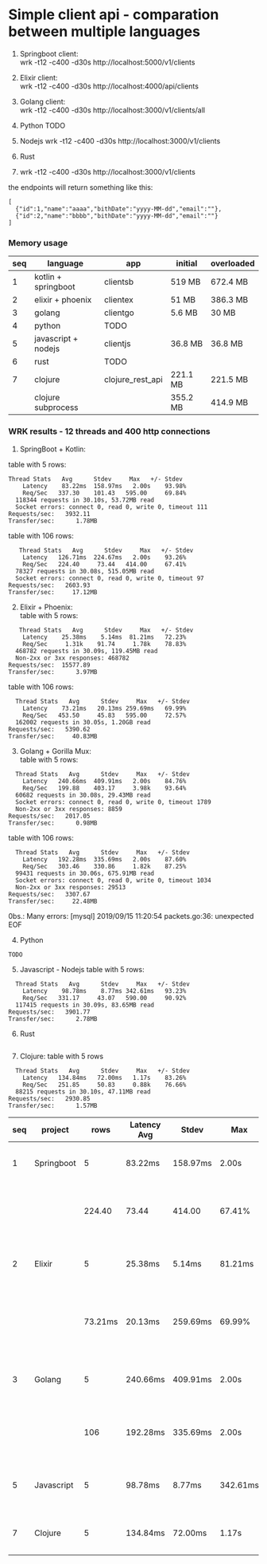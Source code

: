 # Simple client api - comparation between multiple languages

1. Springboot client:   
   wrk -t12 -c400 -d30s http://localhost:5000/v1/clients
2. Elixir client:   
   wrk -t12 -c400 -d30s http://localhost:4000/api/clients
3. Golang client:   
   wrk -t12 -c400 -d30s http://localhost:3000/v1/clients/all
4. Python 
   TODO

5. Nodejs
   wrk -t12 -c400 -d30s http://localhost:3000/v1/clients

6. Rust

7. wrk -t12 -c400 -d30s http://localhost:3000/v1/clients




the endpoints will return something like this:   
```
[
  {"id":1,"name":"aaaa","bithDate":"yyyy-MM-dd","email":""},
  {"id":2,"name":"bbbb","bithDate":"yyyy-MM-dd","email":""}
]
```

### Memory usage
| seq | language | app | initial | overloaded |
| --- | --- | --- | --- | ---  |
| 1 | kotlin + springboot | clientsb |  519 MB | 672.4 MB |
| 2 | elixir + phoenix    | clientex |  51 MB  | 386.3 MB |
| 3 | golang              | clientgo |  5.6 MB | 30 MB |
| 4 | python              | TODO |  |  |
| 5 | javascript + nodejs | clientjs | 36.8 MB | 36.8 MB |
| 6 | rust                | TODO |  |  |
| 7 | clojure             | clojure_rest_api | 221.1 MB | 221.5 MB |
|   | clojure subprocess  |   | 355.2 MB | 414.9 MB |

 ### WRK results - 12 threads and 400 http connections

1. SpringBoot + Kotlin:    

table with 5 rows:    
```   
Thread Stats   Avg      Stdev     Max   +/- Stdev   
    Latency    83.22ms  158.97ms   2.00s    93.98%   
    Req/Sec   337.30    101.43   595.00     69.84%  
  118344 requests in 30.10s, 53.72MB read   
  Socket errors: connect 0, read 0, write 0, timeout 111   
Requests/sec:   3932.11   
Transfer/sec:      1.78MB   
```
table with 106 rows:   
```
   Thread Stats   Avg      Stdev     Max   +/- Stdev
    Latency   126.71ms  224.67ms   2.00s    93.26%
    Req/Sec   224.40     73.44   414.00     67.41%
  78327 requests in 30.08s, 515.05MB read
  Socket errors: connect 0, read 0, write 0, timeout 97
Requests/sec:   2603.93
Transfer/sec:     17.12MB

```

2. Elixir + Phoenix:   
table with 5 rows:   
```
   Thread Stats   Avg      Stdev     Max   +/- Stdev
    Latency    25.38ms    5.14ms  81.21ms   72.23%
    Req/Sec     1.31k    91.74     1.78k    78.83%
  468782 requests in 30.09s, 119.45MB read
  Non-2xx or 3xx responses: 468782
Requests/sec:  15577.89
Transfer/sec:      3.97MB
```
table with 106 rows:    
```
  Thread Stats   Avg      Stdev     Max   +/- Stdev
    Latency    73.21ms   20.13ms 259.69ms   69.99%
    Req/Sec   453.50     45.83   595.00     72.57%
  162002 requests in 30.05s, 1.20GB read
Requests/sec:   5390.62
Transfer/sec:     40.83MB

```

3. Golang + Gorilla Mux:   
table with 5 rows:    
```
  Thread Stats   Avg      Stdev     Max   +/- Stdev
    Latency   240.66ms  409.91ms   2.00s    84.76%
    Req/Sec   199.88    403.17     3.98k    93.64%
  60682 requests in 30.08s, 29.43MB read
  Socket errors: connect 0, read 0, write 0, timeout 1789
  Non-2xx or 3xx responses: 8859
Requests/sec:   2017.05
Transfer/sec:      0.98MB

```
table with 106 rows:   
```
  Thread Stats   Avg      Stdev     Max   +/- Stdev
    Latency   192.28ms  335.69ms   2.00s    87.60%
    Req/Sec   303.46    330.86     1.82k    87.25%
  99431 requests in 30.06s, 675.91MB read
  Socket errors: connect 0, read 0, write 0, timeout 1034
  Non-2xx or 3xx responses: 29513
Requests/sec:   3307.67
Transfer/sec:     22.48MB

```
0bs.: Many errors: [mysql] 2019/09/15 11:20:54 packets.go:36: unexpected EOF

4. Python 
```
TODO
```


5. Javascript - Nodejs
table with 5 rows:    
```
  Thread Stats   Avg      Stdev     Max   +/- Stdev
    Latency    98.78ms    8.77ms 342.61ms   93.23%
    Req/Sec   331.17     43.07   590.00     90.92%
  117415 requests in 30.09s, 83.65MB read
Requests/sec:   3901.77
Transfer/sec:      2.78MB
```

6. Rust
```
```

7. Clojure:
table with 5 rows
```
  Thread Stats   Avg      Stdev     Max   +/- Stdev
    Latency   134.84ms   72.00ms   1.17s    83.26%
    Req/Sec   251.85     50.83     0.88k    76.66%
  88215 requests in 30.10s, 47.11MB read
Requests/sec:   2930.85
Transfer/sec:      1.57MB

```


|  seq  |  project  |  rows  |  Latency Avg  |  Stdev  |  Max  |  +/- Stdev  |  Req/Sec Avg  |  Stdev  |  Max  |  +/- Stdev  |  requests  |  Requests/sec  |  Transfer/sec  |
|---|---|---|---|---|----|---|---|---|---|---|---|---|---|
| 1 | Springboot | 5 | 83.22ms | 158.97ms | 2.00s | 93.98% | 337.30 | 101.43 | 595.00 | 69.84% | 118344 in 30.10s, 53.72MB read | 3932.11 | 1.78MB |
|   |        | 224.40 | 73.44 | 414.00 | 67.41% | 78327 requests in 30.08s, 515.05MB read | 2603.93 | 17.12MB |
| 2 | Elixir | 5 | 25.38ms | 5.14ms | 81.21ms | 72.23% | 1.31k | 91.74 | 1.78k | 78.83% | 468782 requests in 30.09s, 119.45MB read | 15577.89 | 3.97MB |
|   |        | 73.21ms | 20.13ms | 259.69ms | 69.99% | 453.50 | 45.83 | 595.00 | 72.57% | 162002 requests in 30.05s, 1.20GB read | 5390.62 | 40.83MB |
| 3 | Golang | 5 | 240.66ms | 409.91ms | 2.00s | 84.76% | 199.88 | 403.17 | 3.98k | 93.64% | 60682 requests in 30.08s, 29.43MB read | 2017.05 | 0.98MB |
|   |        | 106 | 192.28ms | 335.69ms | 2.00s | 87.60% | 303.46 | 330.86 | 1.82k | 87.25% | 9431 requests in 30.06s, 675.91MB read | 3307.67 | 22.48MB |
| 5 | Javascript | 5 | 98.78ms | 8.77ms | 342.61ms | 93.23% | 331.17 | 43.07 | 590.00 | 90.92% |   117415 requests in 30.09s, 83.65MB read | 3901.77 | 2.78MB |
| 7 | Clojure | 5 | 134.84ms | 72.00ms | 1.17s | 83.26% | 251.85 | 50.83 | 0.88k | 76.66% | 88215 in 30.10s, 47.11MB read | 2930.85 | 1.57MB |


        
